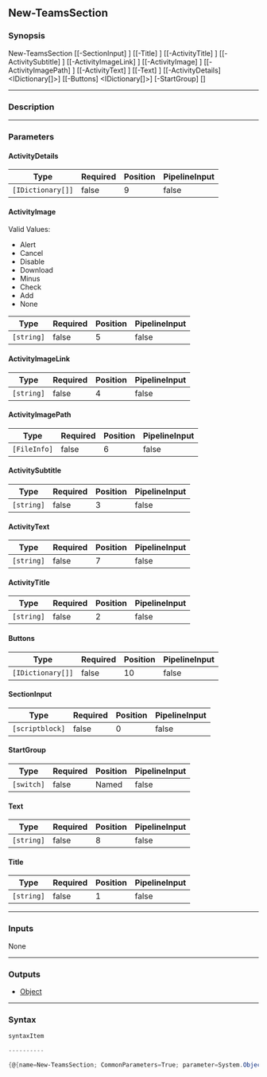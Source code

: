New-TeamsSection
----------------




### Synopsis

New-TeamsSection [[-SectionInput] <scriptblock>] [[-Title] <string>] [[-ActivityTitle] <string>] [[-ActivitySubtitle] <string>] [[-ActivityImageLink] <string>] [[-ActivityImage] <string>] [[-ActivityImagePath] <FileInfo>] [[-ActivityText] <string>] [[-Text] <string>] [[-ActivityDetails] <IDictionary[]>] [[-Buttons] <IDictionary[]>] [-StartGroup] [<CommonParameters>]




---


### Description


---


### Parameters
#### **ActivityDetails**




|Type             |Required|Position|PipelineInput|
|-----------------|--------|--------|-------------|
|`[IDictionary[]]`|false   |9       |false        |



#### **ActivityImage**

Valid Values:

* Alert
* Cancel
* Disable
* Download
* Minus
* Check
* Add
* None






|Type      |Required|Position|PipelineInput|
|----------|--------|--------|-------------|
|`[string]`|false   |5       |false        |



#### **ActivityImageLink**




|Type      |Required|Position|PipelineInput|
|----------|--------|--------|-------------|
|`[string]`|false   |4       |false        |



#### **ActivityImagePath**




|Type        |Required|Position|PipelineInput|
|------------|--------|--------|-------------|
|`[FileInfo]`|false   |6       |false        |



#### **ActivitySubtitle**




|Type      |Required|Position|PipelineInput|
|----------|--------|--------|-------------|
|`[string]`|false   |3       |false        |



#### **ActivityText**




|Type      |Required|Position|PipelineInput|
|----------|--------|--------|-------------|
|`[string]`|false   |7       |false        |



#### **ActivityTitle**




|Type      |Required|Position|PipelineInput|
|----------|--------|--------|-------------|
|`[string]`|false   |2       |false        |



#### **Buttons**




|Type             |Required|Position|PipelineInput|
|-----------------|--------|--------|-------------|
|`[IDictionary[]]`|false   |10      |false        |



#### **SectionInput**




|Type           |Required|Position|PipelineInput|
|---------------|--------|--------|-------------|
|`[scriptblock]`|false   |0       |false        |



#### **StartGroup**




|Type      |Required|Position|PipelineInput|
|----------|--------|--------|-------------|
|`[switch]`|false   |Named   |false        |



#### **Text**




|Type      |Required|Position|PipelineInput|
|----------|--------|--------|-------------|
|`[string]`|false   |8       |false        |



#### **Title**




|Type      |Required|Position|PipelineInput|
|----------|--------|--------|-------------|
|`[string]`|false   |1       |false        |





---


### Inputs
None




---


### Outputs
* [Object](https://learn.microsoft.com/en-us/dotnet/api/System.Object)






---


### Syntax
```PowerShell
syntaxItem
```
```PowerShell
----------
```
```PowerShell
{@{name=New-TeamsSection; CommonParameters=True; parameter=System.Object[]}}
```
